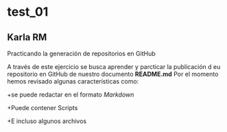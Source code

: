 # test_01
## Karla RM
Practicando la generación de repositorios en GitHub

A través de este ejercicio se busca aprender y parcticar la publicación d eu repositorio en GitHub de nuestro documento **README.md**
Por el momento hemos revisado algunas características como:

+se puede redactar en el formato *Markdown*

+Puede contener Scripts

+E incluso algunos archivos
